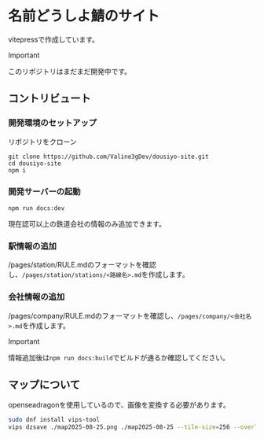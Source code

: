 # 名前どうしよ鯖のサイト
vitepressで作成しています。  
> [!IMPORTANT]
> このリポジトリはまだまだ開発中です。

## コントリビュート
### 開発環境のセットアップ
リポジトリをクローン
```shell
git clone https://github.com/Valine3gDev/dousiyo-site.git
cd dousiyo-site
npm i
```
### 開発サーバーの起動
```shell
npm run docs:dev
```

現在認可以上の鉄道会社の情報のみ追加できます。
### 駅情報の追加
/pages/station/RULE.mdのフォーマットを確認し、`/pages/station/stations/<路線名>.md`を作成します。

### 会社情報の追加
/pages/company/RULE.mdのフォーマットを確認し、`/pages/company/<会社名>.md`を作成します。

> [!IMPORTANT]
> 情報追加後は`npm run docs:build`でビルドが通るか確認してください。

## マップについて
openseadragonを使用しているので、画像を変換する必要があります。
```sh
sudo dnf install vips-tool
vips dzsave ./map2025-08-25.png ./map2025-08-25 --tile-size=256 --overlap=1 --suffix=.jpg[Q=90]
```
